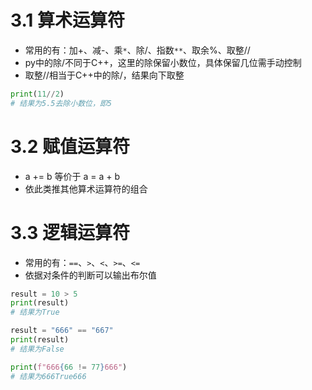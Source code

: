 # 3.1 算术运算符
- 常用的有：加+、减-、乘`*`、除/、指数`**`、取余%、取整//
- py中的除/不同于C++，这里的除保留小数位，具体保留几位需手动控制
- 取整//相当于C++中的除/，结果向下取整
```Python
print(11//2)
# 结果为5.5去除小数位，即5
```
# 3.2 赋值运算符
- a += b 等价于 a = a + b
- 依此类推其他算术运算符的组合
# 3.3 逻辑运算符
- 常用的有：`==`、`>`、`<`、`>=`、`<=`
- 依据对条件的判断可以输出布尔值
```Python
result = 10 > 5
print(result)
# 结果为True

result = "666" == "667"
print(result)
# 结果为False

print(f"666{66 != 77}666")
# 结果为666True666
```